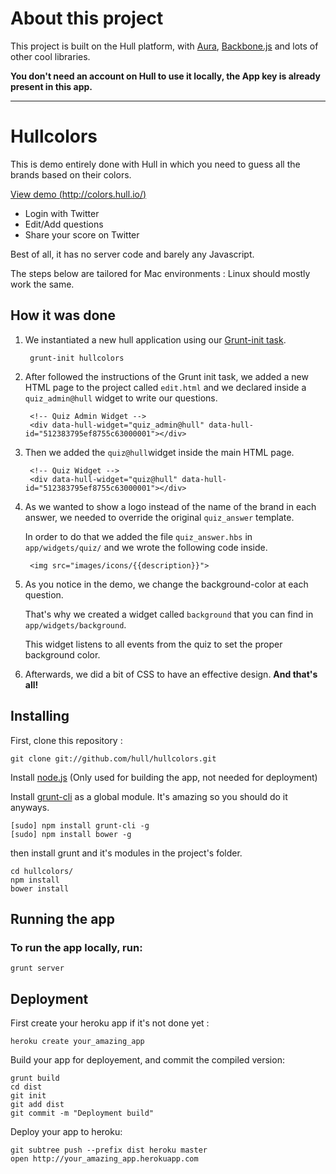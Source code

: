 
# About this project

This project is built on the Hull platform, with [Aura](github.com/aurajs/aura), [Backbone.js](https://github.com/documentcloud/backbone) and lots of other cool libraries.

**You don't need an account on Hull to use it locally, the App key is already present in this app.**

-----------------------
# Hullcolors

This is demo entirely done with Hull in which you need to guess all the brands based on their colors.

[View demo (http://colors.hull.io/)](http://colors.hull.io/)

* Login with Twitter
* Edit/Add questions
* Share your score on Twitter

Best of all, it has no server code and barely any Javascript.

The steps below are tailored for Mac environments :
Linux should mostly work the same.

## How it was done


1. We instantiated a new hull application using our [Grunt-init task](https://github.com/hull/grunt-init-hull).

        grunt-init hullcolors
    

2. After followed the instructions of the Grunt init task, we added a new HTML page to the project called ``edit.html`` and we declared inside a ``quiz_admin@hull`` widget to write our questions.

        <!-- Quiz Admin Widget -->
        <div data-hull-widget="quiz_admin@hull" data-hull-id="512383795ef8755c63000001"></div>


3. Then we added the ``quiz@hull``widget inside the main HTML page.

        <!-- Quiz Widget -->
        <div data-hull-widget="quiz@hull" data-hull-id="512383795ef8755c63000001"></div>
        
4. As we wanted to show a logo instead of the name of the brand in each answer, we needed to override the original ``quiz_answer`` template.

    In order to do that we added the file ``quiz_answer.hbs`` in ``app/widgets/quiz/`` and we wrote the following code inside.
    
        <img src="images/icons/{{description}}">

5. As you notice in the demo, we change the background-color at each question.
    
    That's why we created a widget called ``background`` that you can find in ``app/widgets/background``.
    
    This widget listens to all events from the quiz to set the proper background color.
        
6. Afterwards, we did a bit of CSS to have an effective design. **And that's all!**


## Installing

First, clone this repository :

    git clone git://github.com/hull/hullcolors.git

Install [node.js](http://nodejs.org) (Only used for building the app, not needed for deployment)

Install [grunt-cli](https://github.com/gruntjs/grunt-cli) as a global module.
It's amazing so you should do it anyways.

    [sudo] npm install grunt-cli -g
    [sudo] npm install bower -g

then install grunt and it's modules in the project's folder.

    cd hullcolors/
    npm install
    bower install

## Running the app

### To run the app locally, run:

    grunt server

## Deployment

First create your heroku app if it's not done yet :

    heroku create your_amazing_app

Build your app for deployement, and commit the compiled version:

    grunt build
    cd dist
    git init
    git add dist
    git commit -m "Deployment build"

Deploy your app to heroku:

    git subtree push --prefix dist heroku master
    open http://your_amazing_app.herokuapp.com

